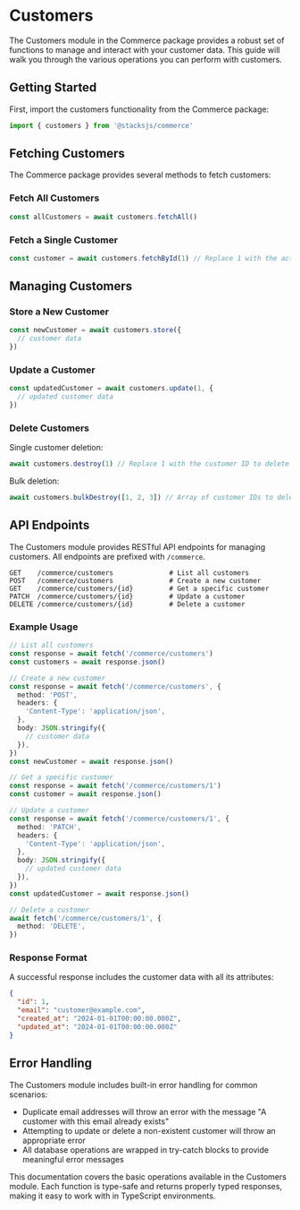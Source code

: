 # Customers

The Customers module in the Commerce package provides a robust set of functions to manage and interact with your customer data. This guide will walk you through the various operations you can perform with customers.

## Getting Started

First, import the customers functionality from the Commerce package:

```ts
import { customers } from '@stacksjs/commerce'
```

## Fetching Customers

The Commerce package provides several methods to fetch customers:

### Fetch All Customers

```ts
const allCustomers = await customers.fetchAll()
```

### Fetch a Single Customer

```ts
const customer = await customers.fetchById(1) // Replace 1 with the actual customer ID
```

## Managing Customers

### Store a New Customer

```ts
const newCustomer = await customers.store({
  // customer data
})
```

### Update a Customer

```ts
const updatedCustomer = await customers.update(1, {
  // updated customer data
})
```

### Delete Customers

Single customer deletion:
```ts
await customers.destroy(1) // Replace 1 with the customer ID to delete
```

Bulk deletion:
```ts
await customers.bulkDestroy([1, 2, 3]) // Array of customer IDs to delete
```

## API Endpoints

The Customers module provides RESTful API endpoints for managing customers. All endpoints are prefixed with `/commerce`.

```
GET    /commerce/customers              # List all customers
POST   /commerce/customers              # Create a new customer
GET    /commerce/customers/{id}         # Get a specific customer
PATCH  /commerce/customers/{id}         # Update a customer
DELETE /commerce/customers/{id}         # Delete a customer
```

### Example Usage

```ts
// List all customers
const response = await fetch('/commerce/customers')
const customers = await response.json()

// Create a new customer
const response = await fetch('/commerce/customers', {
  method: 'POST',
  headers: {
    'Content-Type': 'application/json',
  },
  body: JSON.stringify({
    // customer data
  }),
})
const newCustomer = await response.json()

// Get a specific customer
const response = await fetch('/commerce/customers/1')
const customer = await response.json()

// Update a customer
const response = await fetch('/commerce/customers/1', {
  method: 'PATCH',
  headers: {
    'Content-Type': 'application/json',
  },
  body: JSON.stringify({
    // updated customer data
  }),
})
const updatedCustomer = await response.json()

// Delete a customer
await fetch('/commerce/customers/1', {
  method: 'DELETE',
})
```

### Response Format

A successful response includes the customer data with all its attributes:

```json
{
  "id": 1,
  "email": "customer@example.com",
  "created_at": "2024-01-01T00:00:00.000Z",
  "updated_at": "2024-01-01T00:00:00.000Z"
}
```

## Error Handling

The Customers module includes built-in error handling for common scenarios:

- Duplicate email addresses will throw an error with the message "A customer with this email already exists"
- Attempting to update or delete a non-existent customer will throw an appropriate error
- All database operations are wrapped in try-catch blocks to provide meaningful error messages

This documentation covers the basic operations available in the Customers module. Each function is type-safe and returns properly typed responses, making it easy to work with in TypeScript environments.